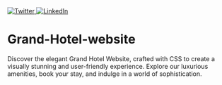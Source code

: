 <div>
  <a href="https://twitter.com/TetsuoYamada">
    <img
      src="https://img.shields.io/twitter/follow/omBratteng?label=Twitter&logo=twitter&style=flat-square&color=1da1f2&logoColor=ffffff"
      alt="Twitter"
    />
  </a>
  <a href="https://www.linkedin.com/in/tetsuoyamada/">
    <img
      src="https://img.shields.io/static/v1?logo=linkedin&style=flat-square&color=0072b1&label=LinkedIn&message=%E2%98%86"
      alt="LinkedIn"
    />
  </a>
<!--   <a href="https://app.daily.dev/copyninja1004"><img src="https://api.daily.dev/devcards/275fb9f369af4989a78105369f5199fb.png?r=ce2" width="400" alt="Tetsuo Yamada's Dev Card"/></a> -->
</div>

# Grand-Hotel-website

Discover the elegant Grand Hotel Website, crafted with CSS to create a visually stunning and user-friendly experience.
Explore our luxurious amenities, book your stay, and indulge in a world of sophistication.

